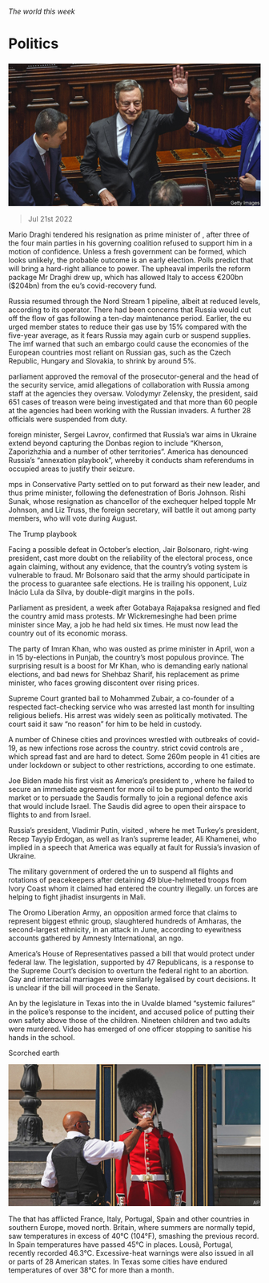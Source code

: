 ###### The world this week

# Politics 

#####  

![image](images/20220723_WWP005.jpg) 

> Jul 21st 2022 

Mario Draghi tendered his resignation as prime minister of , after three of the four main parties in his governing coalition refused to support him in a motion of confidence. Unless a fresh government can be formed, which looks unlikely, the probable outcome is an early election. Polls predict that will bring a hard-right alliance to power. The upheaval imperils the reform package Mr Draghi drew up, which has allowed Italy to access €200bn ($204bn) from the eu’s covid-recovery fund.

Russia resumed  through the Nord Stream 1 pipeline, albeit at reduced levels, according to its operator. There had been concerns that Russia would cut off the flow of gas following a ten-day maintenance period. Earlier, the eu urged member states to reduce their gas use by 15% compared with the five-year average, as it fears Russia may again curb or suspend supplies. The imf warned that such an embargo could cause the economies of the European countries most reliant on Russian gas, such as the Czech Republic, Hungary and Slovakia, to shrink by around 5%. 

 parliament approved the removal of the prosecutor-general and the head of the security service, amid allegations of collaboration with Russia among staff at the agencies they oversaw. Volodymyr Zelensky, the president, said 651 cases of treason were being investigated and that more than 60 people at the agencies had been working with the Russian invaders. A further 28 officials were suspended from duty. 

 foreign minister, Sergei Lavrov, confirmed that Russia’s war aims in Ukraine extend beyond capturing the Donbas region to include “Kherson, Zaporizhzhia and a number of other territories”. America has denounced Russia’s “annexation playbook”, whereby it conducts sham referendums in occupied areas to justify their seizure. 

mps in  Conservative Party settled on  to put forward as their new leader, and thus prime minister, following the defenestration of Boris Johnson. Rishi Sunak, whose resignation as chancellor of the exchequer helped topple Mr Johnson, and Liz Truss, the foreign secretary, will battle it out among party members, who will vote during August. 

The Trump playbook

Facing a possible defeat in October’s election, Jair Bolsonaro,  right-wing president, cast more doubt on the reliability of the electoral process, once again claiming, without any evidence, that the country’s voting system is vulnerable to fraud. Mr Bolsonaro said that the army should participate in the process to guarantee safe elections. He is trailing his opponent, Luiz Inácio Lula da Silva, by double-digit margins in the polls. 

 Parliament  as president, a week after Gotabaya Rajapaksa resigned and fled the country amid mass protests. Mr Wickremesinghe had been prime minister since May, a job he had held six times. He must now lead the country out of its economic morass. 

The party of Imran Khan, who was ousted as  prime minister in April, won a  in 15 by-elections in Punjab, the country’s most populous province. The surprising result is a boost for Mr Khan, who is demanding early national elections, and bad news for Shehbaz Sharif, his replacement as prime minister, who faces growing discontent over rising prices. 

 Supreme Court granted bail to Mohammed Zubair, a co-founder of a respected fact-checking service who was arrested last month for insulting religious beliefs. His arrest was widely seen as politically motivated. The court said it saw “no reason” for him to be held in custody. 

A number of Chinese cities and provinces wrestled with outbreaks of covid-19, as new infections rose across the country.  strict covid controls are , which spread fast and are hard to detect. Some 260m people in 41 cities are under lockdown or subject to other restrictions, according to one estimate.

Joe Biden made his first visit as America’s president to , where he failed to secure an immediate agreement for more oil to be pumped onto the world market or to persuade the Saudis formally to join a regional defence axis that would include Israel. The Saudis did agree to open their airspace to flights to and from Israel. 

Russia’s president, Vladimir Putin, visited , where he met Turkey’s president, Recep Tayyip Erdogan, as well as Iran’s supreme leader, Ali Khamenei, who implied in a speech that America was equally at fault for Russia’s invasion of Ukraine.

The military government of  ordered the un to suspend all flights and rotations of peacekeepers after detaining 49 blue-helmeted troops from Ivory Coast whom it claimed had entered the country illegally. un forces are helping to fight jihadist insurgents in Mali.

The Oromo Liberation Army, an opposition armed force that claims to represent  biggest ethnic group, slaughtered hundreds of Amharas, the second-largest ethnicity, in an attack in June, according to eyewitness accounts gathered by Amnesty International, an ngo. 

America’s House of Representatives passed a bill that would protect  under federal law. The legislation, supported by 47 Republicans, is a response to the Supreme Court’s decision to overturn the federal right to an abortion. Gay and interracial marriages were similarly legalised by court decisions. It is unclear if the bill will proceed in the Senate. 

An  by the legislature in Texas into the  in Uvalde blamed “systemic failures” in the police’s response to the incident, and accused police of putting their own safety above those of the children. Nineteen children and two adults were murdered. Video has emerged of one officer stopping to sanitise his hands in the school. 

Scorched earth

![image](images/20220723_WWP001.jpg) 


The  that has afflicted France, Italy, Portugal, Spain and other countries in southern Europe, moved north. Britain, where summers are normally tepid, saw temperatures in excess of 40°C (104°F), smashing the previous record. In Spain temperatures have passed 45°C in places. Lousã, Portugal, recently recorded 46.3°C. Excessive-heat warnings were also issued in all or parts of 28 American states. In Texas some cities have endured temperatures of over 38°C for more than a month. 

